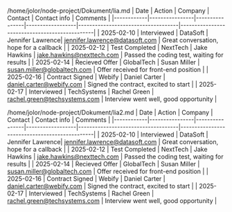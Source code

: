 /home/jolor/node-project/Dokument/lia.md
| Date       | Action         | Company        | Contact          | Contact info                      | Comments                                      |
|------------|----------------|----------------|------------------|------------------------------------|-----------------------------------------------|
| 2025-02-10 | Interviewed    | DataSoft       | Jennifer Lawrence| jennifer.lawrence@datasoft.com     | Great conversation, hope for a callback       |
| 2025-02-12 | Test Completed | NextTech       | Jake Hawkins     | jake.hawkins@nexttech.com          | Passed the coding test, waiting for results  |
| 2025-02-14 | Recieved Offer | GlobalTech     | Susan Miller     | susan.miller@globaltech.com        | Offer received for front-end position        |
| 2025-02-16 | Contract Signed | Webify         | Daniel Carter    | daniel.carter@webify.com           | Signed the contract, excited to start        |
| 2025-02-17 | Interviewed    | TechSystems    | Rachel Green     | rachel.green@techsystems.com       | Interview went well, good opportunity        |

/home/jolor/node-project/Dokument/lia2.md
| Date       | Action         | Company        | Contact          | Contact info                      | Comments                                      |
|------------|----------------|----------------|------------------|------------------------------------|-----------------------------------------------|
| 2025-02-10 | Interviewed    | DataSoft       | Jennifer Lawrence| jennifer.lawrence@datasoft.com     | Great conversation, hope for a callback       |
| 2025-02-12 | Test Completed | NextTech       | Jake Hawkins     | jake.hawkins@nexttech.com          | Passed the coding test, waiting for results  |
| 2025-02-14 | Recieved Offer | GlobalTech     | Susan Miller     | susan.miller@globaltech.com        | Offer received for front-end position        |
| 2025-02-16 | Contract Signed | Webify         | Daniel Carter    | daniel.carter@webify.com           | Signed the contract, excited to start        |
| 2025-02-17 | Interviewed    | TechSystems    | Rachel Green     | rachel.green@techsystems.com       | Interview went well, good opportunity        |

